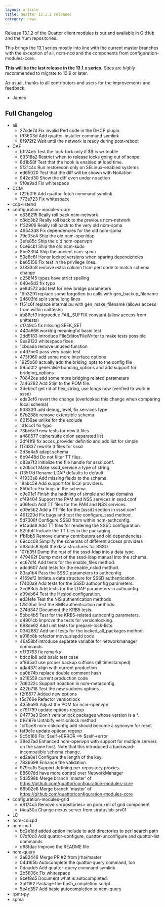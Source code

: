 ```yaml
---
layout: article
title: Quattor 13.1.2 released
category: news
---
```


Release 13.1.2 of the Quattor client modules is out and available in GitHub and the Yum repositories.

This brings the 13.1 series mostly into line with the current master branches with the exception of aii, ncm-ncd and the components from configuration-modules-core.

__This will be the last release in the 13.1.x series.__ Sites are _highly_ recommended to migrate to 13.9 or later.

As usual, thanks to all contributors and users for the improvements and feedback.

- James

Full Changelog
--------------

* aii
    * 27cde7d Fix invalid Perl code in the DHCP plugin.
    * f93603d Add quattor-installer command symlink
    * 8f972f2 Wait until the network is ready during post-reboot
* CAF
    * b1f74e5 Test the lock-fork only if $$ is writeable
    * 63318a2 Restrict when to release locks going out of scope
    * 8d1b58f Test that the hook is enabled at load time.
    * 5f31c4c Run restorecon only on SELinux-enabled systems
    * ed65020 Test that the diff will be shown with NoAction
    * 942ed30 Show the diff even under noaction
    * 9f0a9ad Fix whitespace
* CCM
    * f22b0f6 Add quattor-fetch command symlink
    * 773e723 Fix whitespace
* cdp-listend
* configuration-modules-core
    * c838215 Really roll back ncm-network
    * c8dc3b2 Really roll back to the previous ncm-network
    * ff32909 Really roll back to the very old ncm-spma
    * 49543d8 Fix dependencies for the old ncm-spma
    * 79c05c4 Ship the old ncm-openldap
    * 3efe85c Ship the old ncm-openvpn
    * 0ce6cb1 Ship the old ncm-sudo
    * 8be2304 Ship the ancient ncm-spma
    * 50c8c6f Honor locked versions when sparing dependencies
    * be65156 Fix test in the privilege lines.
    * 31333b8 remove extra column from perl code to match schema change
    * d256f45 types have strict spelling
    * 640e5d3 fix typo
    * ae8d572 add test for new bridge parameters
    * 16b3291 replace some forgotten bu calls with gen_backup_filename
    * 24603fd split some long lines
    * f151c6f replace internal bu with gen_make_filename (allows access from within unittests)
    * ab86cf9 intgrocdue FAIL_SUFFIX constant (allow access from unittests)
    * c1749c5 fix missing SEEK_SET
    * 440a666 working meaningful basic test
    * 2dd5183 introduce FileEditor/FileWriter to make tests possible
    * 9ea9133 whitespace fixes
    * 1cbcada remove unused function
    * d4d7be0 pass very basic test
    * 473f960 add some more interface options
    * 1925b60 actually add the briding_opts to the config file
    * 995d0f2 generalise bonding_options and add support for bridging_options
    * 70842ce add some more bridging related parameters
    * 7a46292 Add Stijn to the POM file.
    * 3debecf get rid of hex_string, use longs now (verified to work in sssd)
    * eda3ef6 revert the change (overlooked this change when comparing local schema)
    * 93833ff add debug_level, fix services type
    * 87b288b remove extensible schema
    * 60156ae unlike for the exclude
    * 1d1ccc1 fix typo
    * 73bc6c9 new tests for new tt files
    * a460577 ciphersuite colon separated list
    * 3df41f9 fix acces_provider definitio and add list for simple
    * f17d837 rewrite tt files for sssd
    * 2d3e4a5 adapt schema
    * 8b9448d Do not filter TT files.
    * d83a7f3 Initialize the file handle for sssd.conf.
    * d2dbcc1 Make sssd_service a type of string.
    * f135f7d Rename LDAP defaults to default
    * 41933e8 Add missing fields to the schema.
    * 18abc59 Add support for local providers.
    * 850d1cc Fix bugs in the schema.
    * e9e01e1 Finish the hadnling of simple and ldap domains
    * cf49404 Support the PAM and NSS services in sssd.conf
    * a06fecb Add TT files for the PAM and NSS services.
    * c09e5b2 Add a TT file for the [sssd] section in sssd.conf
    * 491229d Fix bugs and test the configure_sssd method.
    * 5d7308f Configure SSSD from within ncm-authconfig.
    * e14add9 Add TT files for rendering the SSSD configuration.
    * 52fdbff Include the TT files in the packaging.
    * ffb1bb6 Remove dummy contributors and old dependencies.
    * 69ccc08 Simplify the schemas of different access providers
    * d98ddc8 Split the data structures for SSSD.
    * 107b35f Dump the rest of the sssd-ldap into a data type.
    * 479462f Dump most of the sssd-ldap manual into the schema.
    * ec67df4 Add tests for the enable_files method.
    * adcd607 Add tests for the enable_nslcd method.
    * 83aa1b4 Pass the SSSD parameters to authconfig.
    * 4169ef2 Initiate a data structure for SSSD authentication.
    * f7400a9 Add tests for the SSSD authconfig parameters.
    * 3cd83cb Add tests for the LDAP parameters in authconfig.
    * e99eb64 Test the Hesiod configuration.
    * ed3fefe Test the NIS authentication methods
    * f2813bd Test the SMB authentication methods.
    * 274d347 Document the KRB5 tests.
    * 5bbc4b5 Test for the KRB5-related authconfig parameters.
    * d4801cb Improve the tests for versionlocking.
    * 698de62 Add unit tests for prepare-lock-lists.
    * 0342882 Add unit tests for the locked_all_packages method.
    * a916b8b refactor move_slapdd code
    * 46a58bf introduce separate variable for networkmanager commands
    * df79763 fix remarks
    * bdcd1b8 add basic test case
    * af865a0 use proper backup suffixes (all timestamped)
    * ada437f align with current production
    * da0b74b replace double comment hash
    * a216559 current production code
    * 7d6022c Support noaction in ncm-metaconfig.
    * 422b718 Test the new sudoers options.
    * f2f6677 Added new options
    * f5c769e Refactor versionlock
    * 4359a93 Adjust the POM for ncm-openvpn.
    * e79f799 update options regexp
    * 04773e3 Don't versionlock packages whose version is a *.
    * b16187e Untabify versionlock method
    * 1cf0ce8 ncm-chkconfig add should become a synonym for reset
    * faf9e1e update optiosn regexp
    * 9c5b166 Fix: $self->ERROR ==> $self->error
    * 38e27ad Enhanced ncm-openvpn with support for multiple servers on the same host. Note that this introduced a backward-incompatible schema change.
    * ed2a8e1 Configure the length of the key.
    * 783b698 Enhance the validation.
    * 979ca1b Support defining per-repository proxies.
    * 88607dd have more control over NetworkManager
    * 5d3598b Merge branch 'master' of https://github.com/quattor/configuration-modules-core
    * 68b02e8 Merge branch 'master' of https://github.com/quattor/configuration-modules-core
* configuration-modules-grid
    * e8174c5 Remove &lt;repositories&gt; on pom.xml of grid component
    * f4ea30a Change nexus server from stratuslab-srv01
* LC
* ncm-cdispd
* ncm-ncd
    * bc2e1dd added option include to add directories to perl search path
    * 07df0c8 Add quattor-configure, quattor-unconfigure and quattor-list commands
    * d68fdac Improve the README file
* ncm-query
    * 2a82448 Merge PR #2 from jrha/master
    * 04d165b Autocomplete the quattor-query command, too
    * 0daadc5 Add quattor-query command symlink
    * 2b5606c Fix whitespace
    * 9cef8d5 Document what is autocompleted.
    * 3aff192 Package the bash_completion script
    * 5e4c357 Add basic autocompletion to ncm-query
* rpmt-py
* spma
